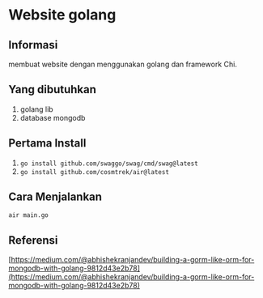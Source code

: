 # Website golang

## Informasi

membuat website dengan menggunakan golang dan framework Chi.

## Yang dibutuhkan

1. golang lib
2. database mongodb

## Pertama Install

1. `go install github.com/swaggo/swag/cmd/swag@latest`
2. `go install github.com/cosmtrek/air@latest`

## Cara Menjalankan

```
air main.go
```

## Referensi

[https://medium.com/@abhishekranjandev/building-a-gorm-like-orm-for-mongodb-with-golang-9812d43e2b78](https://medium.com/@abhishekranjandev/building-a-gorm-like-orm-for-mongodb-with-golang-9812d43e2b78)
